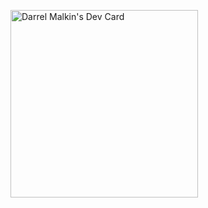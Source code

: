 <a href="https://app.daily.dev/CatRass"><img src="https://api.daily.dev/devcards/93cda22f5f3d4634bb6d4bf2eefbcd20.png?r=py6" width="300" alt="Darrel Malkin's Dev Card"/></a>
